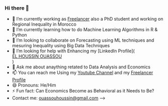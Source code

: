 ### Hi there 👋

- 🔭 I’m currently working as [Freelancer](https://www.freelancer.com/u/KolmanOuassou) also a PhD student and working on Regional Inequality in Morocco
- 🌱 I’m currently learning how to do Machine Learning Algorithms in R & Python
- 👯 I’m looking to collaborate on Forecasting using ML techniques and mesuring Inequality using Big Data Techniques
- 🤔 I’m looking for help with Enhancing my [LinkedIn Profile](<div class="badge-base LI-profile-badge" data-locale="fr_FR" data-size="large" data-theme="light" data-type="VERTICAL" data-vanity="el-houssin-ouassou-1a1102139" data-version="v1"><a class="badge-base__link LI-simple-link" href="https://ma.linkedin.com/in/el-houssin-ouassou-1a1102139?trk=profile-badge">EL HOUSSIN OUASSOU</a></div>
              ) <script src="https://platform.linkedin.com/badges/js/profile.js" async defer type="text/javascript"></script>
- 💬 Ask me about anaything retated to Data Analysis and Economics
- 📫 You can reach me Using my [Youtube Channel](https://www.youtube.com/channel/UCWI0rEQHO4z0lcwGmnhe7gA) and my [Freelancer Profile](https://www.freelancer.com/u/KolmanOuassou)
- 😄 Pronouns: He/Him
- ⚡ Fun fact: Can Economics Become as Behavioral as it Needs to Be?
- Contact me: ouassouhoussin@gmail.com 
-->
